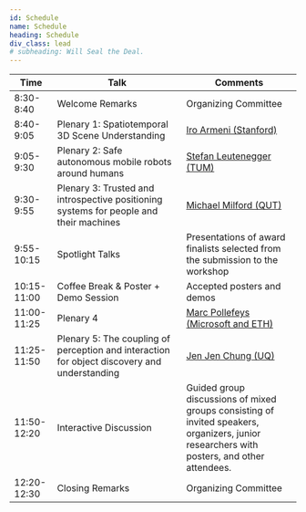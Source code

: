 ```yaml
---
id: Schedule
name: Schedule
heading: Schedule
div_class: lead
# subheading: Will Seal the Deal.
---
```


<table>
  <thead>
    <tr>
      <th style="width: 15%;">Time</th>
      <th style="width: 45%;">Talk</th>
      <th style="width: 40%;">Comments</th>
    </tr>
  </thead>
  <tbody>
    <tr><td>8:30-8:40</td><td>Welcome Remarks</td><td>Organizing Committee</td></tr>
    <tr><td>8:40-9:05</td><td>Plenary 1: Spatiotemporal 3D Scene Understanding</td><td><a href="https://ir0.github.io/">Iro Armeni (Stanford)</a></td></tr>
    <tr><td>9:05-9:30</td><td>Plenary 2: Safe autonomous mobile robots around humans</td><td><a href="https://www.professoren.tum.de/en/leutenegger-stefan">Stefan Leutenegger (TUM)</a></td></tr>
    <tr><td>9:30-9:55</td><td>Plenary 3: Trusted and introspective positioning systems for people and their machines</td><td><a href="https://www.qut.edu.au/about/our-people/academic-profiles/michael.milford">Michael Milford (QUT)</a></td></tr>
    <tr><td>9:55-10:15</td><td>Spotlight Talks</td><td>Presentations of award finalists selected from the submission to the workshop</td></tr>
    <tr><td>10:15-11:00</td><td>Coffee Break & Poster + Demo Session</td><td>Accepted posters and demos</td></tr>
    <tr><td>11:00-11:25</td><td>Plenary 4</td><td><a href="https://people.inf.ethz.ch/marc.pollefeys/">Marc Pollefeys (Microsoft and ETH)</a></td></tr>
    <tr><td>11:25-11:50</td><td>Plenary 5: The coupling of perception and interaction for object discovery and understanding</td><td><a href="https://jenjenchung.github.io/anthropomorphic/">Jen Jen Chung (UQ)</a></td></tr>
    <tr><td>11:50-12:20</td><td>Interactive Discussion</td><td>Guided group discussions of mixed groups consisting of invited speakers, organizers, junior researchers with posters, and other attendees.</td></tr>
    <tr><td>12:20-12:30</td><td>Closing Remarks</td><td>Organizing Committee</td></tr>
  </tbody>
</table>
